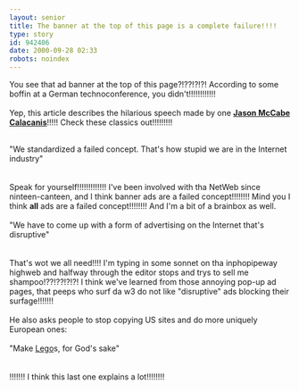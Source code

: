 ```yaml
---
layout: senior
title: The banner at the top of this page is a complete failure!!!!
type: story
id: 942406
date: 2000-09-28 02:33
robots: noindex
---
```

You see that ad banner at the top of this page?!??!?!?! According to some boffin at a German technoconference, you didn't!!!!!!!!!!!!<br/> <br/>Yep, this article describes the hilarious speech made by one <a href="http://www.infoworld.com/articles/hn/xml/00/09/21/000921hnbannerads.xml?0926tucr"><b>Jason McCabe Calacanis</b></a>!!!!! Check these classics out!!!!!!!!!<br/> <br/><div class="quote">"We standardized a failed concept. That's how stupid we are in the Internet industry"</div> <br/> <br/>Speak for yourself!!!!!!!!!!!!! I've been involved with tha NetWeb since ninteen-canteen, and I think banner ads are a failed concept!!!!!!!! Mind you I think <b>all</b> ads are a failed concept!!!!!!!! And I'm a bit of a brainbox as well.<br/> <br/><div class="quote">"We have to come up with a form of advertising on the Internet that's disruptive"</div> <br/> <br/>That's wot we all need!!!! I'm typing in some sonnet on tha inphopipeway highweb and halfway through the editor stops and trys to sell me shampoo!??!??!?!?! I think we've learned from those annoying pop-up ad pages, that peeps who surf da w3 do not like "disruptive" ads blocking their surfage!!!!!!!<br/> <br/>He also asks people to stop copying US sites and do more uniquely European ones: <br/> <br/><div class="quote">"Make <a href="http://www.lego.com">Lego</a>s, for God's sake"</div> <br/> <br/>!!!!!!! I think this last one explains a lot!!!!!!!!